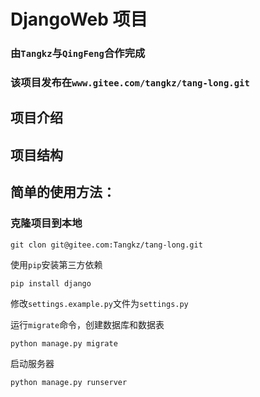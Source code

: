 # DjangoWeb 项目

### 由`Tangkz`与`QingFeng`合作完成

### 该项目发布在`www.gitee.com/tangkz/tang-long.git`

## 项目介绍



###

###

## 项目结构

###

###

## 简单的使用方法：

### 克隆项目到本地
	git clon git@gitee.com:Tangkz/tang-long.git	

	
使用`pip`安装第三方依赖

	pip install django
	
修改`settings.example.py`文件为`settings.py`

运行`migrate`命令，创建数据库和数据表

	python manage.py migrate
	
启动服务器

	python manage.py runserver




